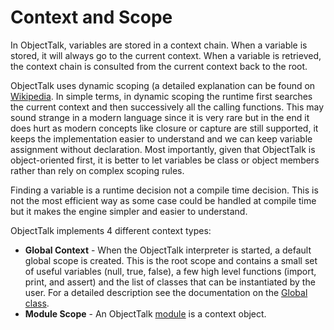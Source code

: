 # Context and Scope

In ObjectTalk, variables are stored in a context chain. When a variable
is stored, it will always go to the current context. When a variable
is retrieved, the context chain is consulted from the current context
back to the root.

ObjectTalk uses dynamic scoping (a detailed explanation can be found on
[Wikipedia](https://en.wikipedia.org/wiki/Scope_(computer_science)).
In simple terms, in dynamic scoping the runtime first searches the
current context and then successively all the calling functions.
This may sound strange in a modern language since it is very rare
but in the end it does hurt as modern concepts like closure or capture
are still supported, it keeps the implementation easier to understand
and we can keep variable assignment without declaration. Most importantly,
given that ObjectTalk is object-oriented first, it is better to let
variables be class or object members rather than rely on complex scoping
rules.

Finding a variable is a runtime decision not a compile time decision.
This is not the most efficient way as some case could be handled at
compile time but it makes the engine simpler and easier to understand.

ObjectTalk implements 4 different context types:

* **Global Context** - When the ObjectTalk interpreter is started,
a default global scope is created. This is the root scope and contains
a small set of useful variables (null, true, false), a few high level
functions (import, print, and assert) and the list of classes that can be
instantiated by the user. For a detailed description see the documentation
on the [Global class](../reference/Global.md).
* **Module Scope** - An ObjectTalk [module](Modules.md) is a context
object.

